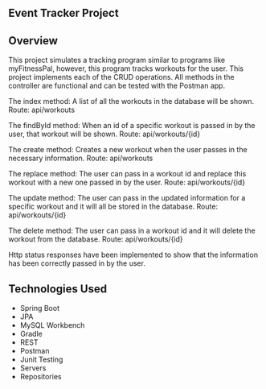 ## Event Tracker Project

## Overview

This project simulates a tracking program similar to programs like myFitnessPal, however, this program tracks workouts for the user. This project implements each of the CRUD operations. All methods in the controller are functional and can be tested with the Postman app.

The index method: A list of all the workouts in the database will be shown.
Route: api/workouts

The findById method: When an id of a specific workout is passed in by the user, that workout will be shown.
Route: api/workouts/{id}

The create method: Creates a new workout when the user passes in the necessary information.
Route: api/workouts

The replace method: The user can pass in a workout id and replace this workout with a new one passed in by the user.
Route: api/workouts/{id}  

The update method: The user can pass in the updated information for a specific workout and it will all be stored in the database.
Route: api/workouts/{id}  

The delete method: The user can pass in a workout id and it will delete the workout from the database.
Route: api/workouts/{id}  

Http status responses have been implemented to show that the information has been correctly passed in by the user.

## Technologies Used
* Spring Boot
* JPA
* MySQL Workbench
* Gradle
* REST
* Postman
* Junit Testing
* Servers
* Repositories
